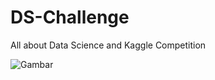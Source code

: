 # DS-Challenge
All about Data Science and Kaggle Competition

![Gambar](https://thumbs.gfycat.com/SilverInfamousConure-size_restricted.gif)
